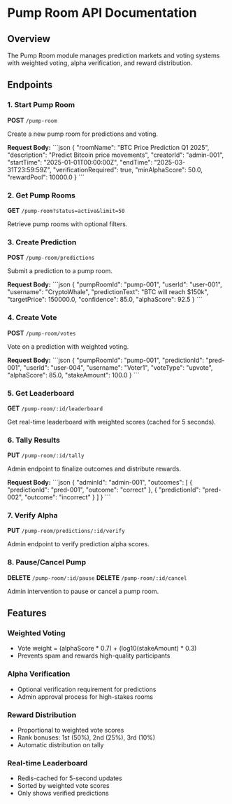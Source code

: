 # Pump Room API Documentation

## Overview
The Pump Room module manages prediction markets and voting systems with weighted voting, alpha verification, and reward distribution.

## Endpoints

### 1. Start Pump Room
**POST** `/pump-room`

Create a new pump room for predictions and voting.

**Request Body:**
\`\`\`json
{
  "roomName": "BTC Price Prediction Q1 2025",
  "description": "Predict Bitcoin price movements",
  "creatorId": "admin-001",
  "startTime": "2025-01-01T00:00:00Z",
  "endTime": "2025-03-31T23:59:59Z",
  "verificationRequired": true,
  "minAlphaScore": 50.0,
  "rewardPool": 10000.0
}
\`\`\`

### 2. Get Pump Rooms
**GET** `/pump-room?status=active&limit=50`

Retrieve pump rooms with optional filters.

### 3. Create Prediction
**POST** `/pump-room/predictions`

Submit a prediction to a pump room.

**Request Body:**
\`\`\`json
{
  "pumpRoomId": "pump-001",
  "userId": "user-001",
  "username": "CryptoWhale",
  "predictionText": "BTC will reach $150k",
  "targetPrice": 150000.0,
  "confidence": 85.0,
  "alphaScore": 92.5
}
\`\`\`

### 4. Create Vote
**POST** `/pump-room/votes`

Vote on a prediction with weighted voting.

**Request Body:**
\`\`\`json
{
  "pumpRoomId": "pump-001",
  "predictionId": "pred-001",
  "userId": "user-004",
  "username": "Voter1",
  "voteType": "upvote",
  "alphaScore": 85.0,
  "stakeAmount": 100.0
}
\`\`\`

### 5. Get Leaderboard
**GET** `/pump-room/:id/leaderboard`

Get real-time leaderboard with weighted scores (cached for 5 seconds).

### 6. Tally Results
**PUT** `/pump-room/:id/tally`

Admin endpoint to finalize outcomes and distribute rewards.

**Request Body:**
\`\`\`json
{
  "adminId": "admin-001",
  "outcomes": [
    { "predictionId": "pred-001", "outcome": "correct" },
    { "predictionId": "pred-002", "outcome": "incorrect" }
  ]
}
\`\`\`

### 7. Verify Alpha
**PUT** `/pump-room/predictions/:id/verify`

Admin endpoint to verify prediction alpha scores.

### 8. Pause/Cancel Pump
**DELETE** `/pump-room/:id/pause`
**DELETE** `/pump-room/:id/cancel`

Admin intervention to pause or cancel a pump room.

## Features

### Weighted Voting
- Vote weight = (alphaScore * 0.7) + (log10(stakeAmount) * 0.3)
- Prevents spam and rewards high-quality participants

### Alpha Verification
- Optional verification requirement for predictions
- Admin approval process for high-stakes rooms

### Reward Distribution
- Proportional to weighted vote scores
- Rank bonuses: 1st (50%), 2nd (25%), 3rd (10%)
- Automatic distribution on tally

### Real-time Leaderboard
- Redis-cached for 5-second updates
- Sorted by weighted vote scores
- Only shows verified predictions
